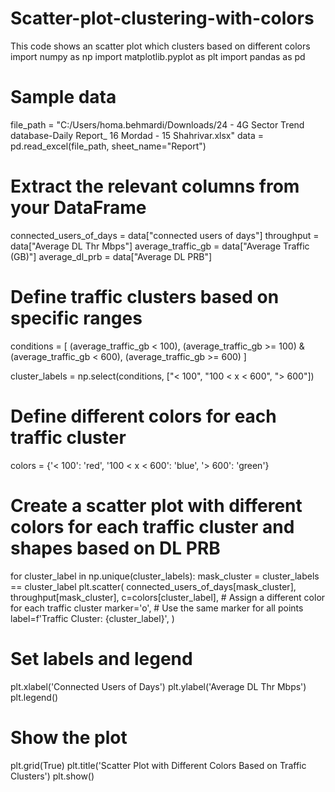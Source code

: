 # Scatter-plot-clustering-with-colors
This code shows an scatter plot which clusters based on different colors 
import numpy as np
import matplotlib.pyplot as plt
import pandas as pd

# Sample data
file_path = "C:/Users/homa.behmardi/Downloads/24 - 4G Sector Trend database-Daily Report_ 16 Mordad - 15 Shahrivar.xlsx"
data = pd.read_excel(file_path, sheet_name="Report")

# Extract the relevant columns from your DataFrame
connected_users_of_days = data["connected users of days"]
throughput = data["Average  DL Thr Mbps"]
average_traffic_gb = data["Average Traffic (GB)"]
average_dl_prb = data["Average DL PRB"]

# Define traffic clusters based on specific ranges
conditions = [
    (average_traffic_gb < 100),
    (average_traffic_gb >= 100) & (average_traffic_gb < 600),
    (average_traffic_gb >= 600)
]

cluster_labels = np.select(conditions, ["< 100", "100 < x < 600", "> 600"])

# Define different colors for each traffic cluster
colors = {'< 100': 'red', '100 < x < 600': 'blue', '> 600': 'green'}

# Create a scatter plot with different colors for each traffic cluster and shapes based on DL PRB
for cluster_label in np.unique(cluster_labels):
    mask_cluster = cluster_labels == cluster_label
    plt.scatter(
        connected_users_of_days[mask_cluster],
        throughput[mask_cluster],
        c=colors[cluster_label],  # Assign a different color for each traffic cluster
        marker='o',  # Use the same marker for all points
        label=f'Traffic Cluster: {cluster_label}',
    )

# Set labels and legend
plt.xlabel('Connected Users of Days')
plt.ylabel('Average DL Thr Mbps')
plt.legend()

# Show the plot
plt.grid(True)
plt.title('Scatter Plot with Different Colors Based on Traffic Clusters')
plt.show()

